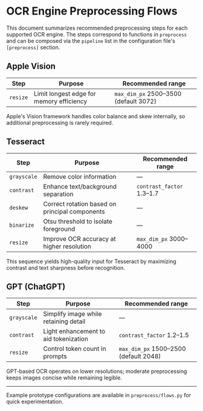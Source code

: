 # OCR Engine Preprocessing Flows

This document summarizes recommended preprocessing steps for each supported OCR engine. The steps correspond to functions in `preprocess` and can be composed via the `pipeline` list in the configuration file's `[preprocess]` section.

## Apple Vision

| Step     | Purpose                                   | Recommended range |
|----------|-------------------------------------------|-------------------|
| `resize` | Limit longest edge for memory efficiency   | `max_dim_px` 2500–3500 (default 3072) |

Apple's Vision framework handles color balance and skew internally, so additional preprocessing is rarely required.

## Tesseract

| Step        | Purpose                                         | Recommended range |
|-------------|-------------------------------------------------|-------------------|
| `grayscale` | Remove color information                        | — |
| `contrast`  | Enhance text/background separation              | `contrast_factor` 1.3–1.7 |
| `deskew`    | Correct rotation based on principal components  | — |
| `binarize`  | Otsu threshold to isolate foreground            | — |
| `resize`    | Improve OCR accuracy at higher resolution       | `max_dim_px` 3000–4000 |

This sequence yields high-quality input for Tesseract by maximizing contrast and text sharpness before recognition.

## GPT (ChatGPT)

| Step        | Purpose                                   | Recommended range |
|-------------|-------------------------------------------|-------------------|
| `grayscale` | Simplify image while retaining detail      | — |
| `contrast`  | Light enhancement to aid tokenization     | `contrast_factor` 1.2–1.5 |
| `resize`    | Control token count in prompts            | `max_dim_px` 1500–2500 (default 2048) |

GPT-based OCR operates on lower resolutions; moderate preprocessing keeps images concise while remaining legible.

---

Example prototype configurations are available in `preprocess/flows.py` for quick experimentation.
